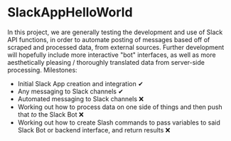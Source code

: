 # SlackAppHelloWorld

In this project, we are generally testing the development and use of Slack API functions, in order to automate posting of messages based off of scraped and processed data, from external sources. 
Further development will hopefully include more interactive "bot" interfaces, as well as more aesthetically pleasing / thoroughly translated data from server-side processing.
Milestones:
- Initial Slack App creation and integration ✔
- Any messaging to Slack channels ✔
- Automated messaging to Slack channels ❌
- Working out how to process data on one side of things and then push that *to* the Slack Bot ❌
- Working out how to create Slash commands to pass variables to said Slack Bot or backend interface, and return results ❌
